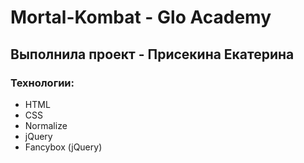 # Mortal-Kombat - Glo Academy
## Выполнила проект - Присекина Екатерина
### Технологии:
- HTML
- CSS
- Normalize
- jQuery
- Fancybox (jQuery)

